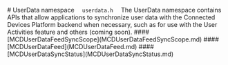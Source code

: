 #   U s e r D a t a   n a m e s p a c e  
 ` ` `  
 u s e r d a t a . h  
 ` ` `  
  
 T h e   U s e r D a t a   n a m e s p a c e   c o n t a i n s   A P I s   t h a t   a l l o w   a p p l i c a t i o n s   t o   s y n c h r o n i z e   u s e r   d a t a   w i t h   t h e   C o n n e c t e d   D e v i c e s   P l a t f o r m   b a c k e n d   w h e n   n e c e s s a r y ,   s u c h   a s   f o r   u s e   w i t h   t h e   U s e r   A c t i v i t i e s   f e a t u r e   a n d   o t h e r s   ( c o m i n g   s o o n ) .  
  
 # # # #   [ M C D U s e r D a t a F e e d S y n c S c o p e ] ( M C D U s e r D a t a F e e d S y n c S c o p e . m d )  
 # # # #   [ M C D U s e r D a t a F e e d ] ( M C D U s e r D a t a F e e d . m d )  
 # # # #   [ M C D U s e r D a t a S y n c S t a t u s ] ( M C D U s e r D a t a S y n c S t a t u s . m d )  
 